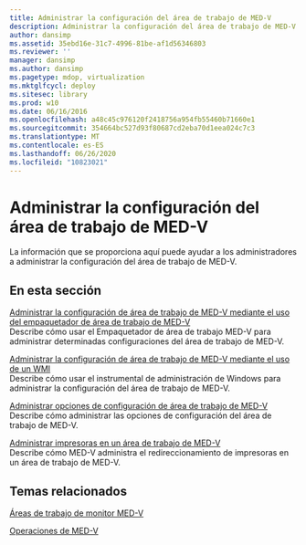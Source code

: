 ```yaml
---
title: Administrar la configuración del área de trabajo de MED-V
description: Administrar la configuración del área de trabajo de MED-V
author: dansimp
ms.assetid: 35ebd16e-31c7-4996-81be-af1d56346803
ms.reviewer: ''
manager: dansimp
ms.author: dansimp
ms.pagetype: mdop, virtualization
ms.mktglfcycl: deploy
ms.sitesec: library
ms.prod: w10
ms.date: 06/16/2016
ms.openlocfilehash: a48c45c976120f2418756a954fb55460b71660e1
ms.sourcegitcommit: 354664bc527d93f80687cd2eba70d1eea024c7c3
ms.translationtype: MT
ms.contentlocale: es-ES
ms.lasthandoff: 06/26/2020
ms.locfileid: "10823021"
---
```

# Administrar la configuración del área de trabajo de MED-V


La información que se proporciona aquí puede ayudar a los administradores a administrar la configuración del área de trabajo de MED-V.

## En esta sección


<a href="" id="managing-med-v-workspace-settings-by-using-the-med-v-workspace-packager"></a>[Administrar la configuración de área de trabajo de MED-V mediante el uso del empaquetador de área de trabajo de MED-V](managing-med-v-workspace-settings-by-using-the-med-v-workspace-packager.md)  
Describe cómo usar el Empaquetador de área de trabajo MED-V para administrar determinadas configuraciones del área de trabajo de MED-V.

<a href="" id="managing-med-v-workspace-settings-by-using-a-wmi"></a>[Administrar la configuración de área de trabajo de MED-V mediante el uso de un WMI](managing-med-v-workspace-settings-by-using-a-wmi.md)  
Describe cómo usar el instrumental de administración de Windows para administrar la configuración del área de trabajo de MED-V.

<a href="" id="managing-med-v-workspace-configuration-settings"></a>[Administrar opciones de configuración de área de trabajo de MED-V](managing-med-v-workspace-configuration-settings.md)  
Describe cómo administrar las opciones de configuración del área de trabajo de MED-V.

<a href="" id="managing-printers-on-a-med-v-workspace"></a>[Administrar impresoras en un área de trabajo de MED-V](managing-printers-on-a-med-v-workspace.md)  
Describe cómo MED-V administra el redireccionamiento de impresoras en un área de trabajo de MED-V.

## Temas relacionados


[Áreas de trabajo de monitor MED-V](monitor-med-v-workspaces.md)

[Operaciones de MED-V](operations-for-med-v.md)

 

 






